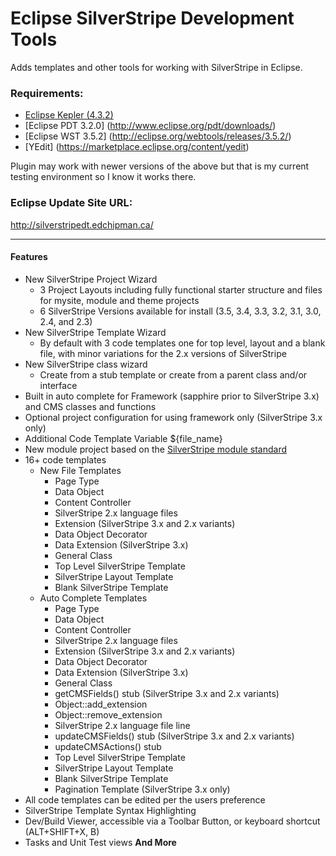 Eclipse SilverStripe Development Tools
======================
Adds templates and other tools for working with SilverStripe in Eclipse.

 
### Requirements:
* [Eclipse Kepler (4.3.2)](http://eclipse.org/kepler/)
* [Eclipse PDT 3.2.0] (http://www.eclipse.org/pdt/downloads/)
* [Eclipse WST 3.5.2] (http://eclipse.org/webtools/releases/3.5.2/)
* [YEdit] (https://marketplace.eclipse.org/content/yedit)

Plugin may work with newer versions of the above but that is my current testing environment so I know it works there.

### Eclipse Update Site URL:
http://silverstripedt.edchipman.ca/

---

#### Features
* New SilverStripe Project Wizard
  * 3 Project Layouts including fully functional starter structure and files for mysite, module and theme projects
  * 6 SilverStripe Versions available for install (3.5, 3.4, 3.3, 3.2, 3.1, 3.0, 2.4, and 2.3)
* New SilverStripe Template Wizard
  * By default with 3 code templates one for top level, layout and a blank file, with minor variations for the 2.x versions of SilverStripe
* New SilverStripe class wizard
  * Create from a stub template or create from a parent class and/or interface
* Built in auto complete for Framework (sapphire prior to SilverStripe 3.x) and CMS classes and functions
* Optional project configuration for using framework only (SilverStripe 3.x only)
* Additional Code Template Variable ${file_name}
* New module project based on the [SilverStripe module standard](https://github.com/silverstripe/silverstripe-module)
* 16+ code templates
  * New File Templates
    * Page Type
    * Data Object
    * Content Controller
    * SilverStripe 2.x language files
    * Extension (SilverStripe 3.x and 2.x variants)
    * Data Object Decorator
    * Data Extension (SilverStripe 3.x)
    * General Class
    * Top Level SilverStripe Template
    * SilverStripe Layout Template
    * Blank SilverStripe Template
  * Auto Complete Templates
    * Page Type
    * Data Object
    * Content Controller
    * SilverStripe 2.x language files
    * Extension (SilverStripe 3.x and 2.x variants)
    * Data Object Decorator
    * Data Extension (SilverStripe 3.x)
    * General Class
    * getCMSFields() stub (SilverStripe 3.x and 2.x variants)
    * Object::add_extension
    * Object::remove_extension
    * SilverStripe 2.x language file line
    * updateCMSFields() stub (SilverStripe 3.x and 2.x variants)
    * updateCMSActions() stub
    * Top Level SilverStripe Template
    * SilverStripe Layout Template
    * Blank SilverStripe Template
    * Pagination Template (SilverStripe 3.x only)
* All code templates can be edited per the users preference
* SilverStripe Template Syntax Highlighting
* Dev/Build Viewer, accessible via a Toolbar Button, or keyboard shortcut (ALT+SHIFT+X, B)
* Tasks and Unit Test views
__And More__